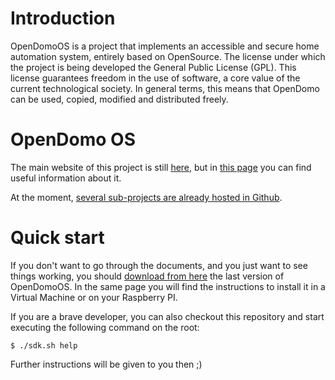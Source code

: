 Introduction
============
OpenDomoOS is a project that implements an accessible and secure home automation system, entirely based on OpenSource. The license under which the project is being developed the General Public License (GPL). This license guarantees freedom in the use of software, a core value of the current technological society. In general terms, this means that OpenDomo can be used, copied, modified and distributed freely.

OpenDomo OS
===========
The main website of this project is still 
<a title="OpenDomo" href="http://en.opendomo.org">here</a>, but in <a href='https://github.com/opalenzuela/opendomo/wiki/OpenDomo'>this page</a> you can find useful information about it. 

At the moment, <a href='https://github.com/search?q=opendomo&ref=cmdform'> several sub-projects are already hosted in Github</a>.

Quick start
===========
If you don't want to go through the documents, and you just want to see things working, you should <a title="OpenDomo" href="http://en.opendomo.org/downloads">download from here</a> the last version of OpenDomoOS. In the same page you will find the instructions to install it in a Virtual Machine or on your Raspberry PI.

If you are a brave developer, you can also checkout this repository and start executing the following command on the root:

    $ ./sdk.sh help

Further instructions will be given to you then ;)



